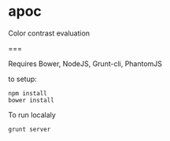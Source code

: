 apoc
====

Color contrast evaluation


===

Requires Bower, NodeJS, Grunt-cli, PhantomJS

to setup:
```
npm install
bower install
```

To run localaly
```
grunt server
```

